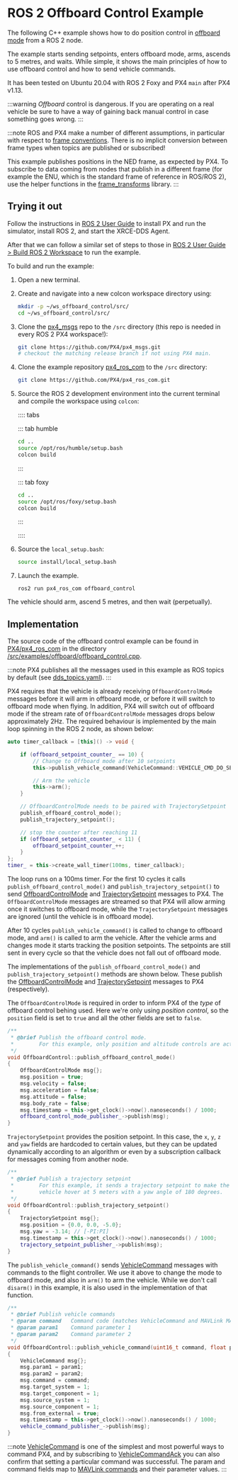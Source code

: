 # ROS 2 Offboard Control Example

The following C++ example shows how to do position control in [offboard mode](../flight_modes/offboard.md) from a ROS 2 node.

The example starts sending setpoints, enters offboard mode, arms, ascends to 5 metres, and waits.
While simple, it shows the main principles of how to use offboard control and how to send vehicle commands.

It has been tested on Ubuntu 20.04 with ROS 2 Foxy and PX4 `main` after PX4 v1.13.

:::warning
*Offboard* control is dangerous.
If you are operating on a real vehicle be sure to have a way of gaining back manual control in case something goes wrong.
:::

:::note
ROS and PX4 make a number of different assumptions, in particular with respect to [frame conventions](../ros/external_position_estimation.md#reference-frames-and-ros).
There is no implicit conversion between frame types when topics are published or subscribed!

This example publishes positions in the NED frame, as expected by PX4.
To subscribe to data coming from nodes that publish in a different frame (for example the ENU, which is the standard frame of reference in ROS/ROS 2), use the helper functions in the [frame_transforms](https://github.com/PX4/px4_ros_com/blob/main/src/lib/frame_transforms.cpp) library.
:::

## Trying it out

Follow the instructions in [ROS 2 User Guide](../ros/ros2_comm.md) to install PX and run the simulator, install ROS 2, and start the XRCE-DDS Agent.

After that we can follow a similar set of steps to those in [ROS 2 User Guide > Build ROS 2 Workspace](../ros/ros2_comm.md#build-ros-2-workspace) to run the example.

To build and run the example:

1. Open a new terminal.
1. Create and navigate into a new colcon workspace directory using:

   ```sh
   mkdir -p ~/ws_offboard_control/src/
   cd ~/ws_offboard_control/src/
   ```

1. Clone the [px4_msgs](https://github.com/PX4/px4_msgs) repo to the `/src` directory (this repo is needed in every ROS 2 PX4 workspace!):

   ```sh
   git clone https://github.com/PX4/px4_msgs.git
   # checkout the matching release branch if not using PX4 main.
   ```

1. Clone the example repository [px4_ros_com](https://github.com/PX4/px4_ros_com) to the `/src` directory:

   ```sh
   git clone https://github.com/PX4/px4_ros_com.git
   ```

1. Source the ROS 2 development environment into the current terminal and compile the workspace using `colcon`:

   :::: tabs

   ::: tab humble
   ```sh
   cd ..
   source /opt/ros/humble/setup.bash
   colcon build
   ```
   :::
   
   ::: tab foxy
   ```sh
   cd ..
   source /opt/ros/foxy/setup.bash
   colcon build
   ```
   :::
   
   ::::

1. Source the `local_setup.bash`:

   ```sh
   source install/local_setup.bash
   ```
1. Launch the example.

   ```
   ros2 run px4_ros_com offboard_control
   ```

The vehicle should arm, ascend 5 metres, and then wait (perpetually).

## Implementation

The source code of the offboard control example can be found in [PX4/px4_ros_com](https://github.com/PX4/px4_ros_com) in the directory [/src/examples/offboard/offboard_control.cpp](https://github.com/PX4/px4_ros_com/blob/main/src/examples/offboard/offboard_control.cpp).

:::note
PX4 publishes all the messages used in this example as ROS topics by default (see [dds_topics.yaml](https://github.com/PX4/PX4-Autopilot/blob/release/1.14/src/modules/uxrce_dds_client/dds_topics.yaml)).
:::

PX4 requires that the vehicle is already receiving `OffboardControlMode` messages before it will arm in offboard mode, or before it will switch to offboard mode when flying.
In addition, PX4 will switch out of offboard mode if the stream rate of `OffboardControlMode` messages drops below approximately 2Hz.
The required behaviour is implemented by the main loop spinning in the ROS 2 node, as shown below:

```cpp
auto timer_callback = [this]() -> void {

	if (offboard_setpoint_counter_ == 10) {
		// Change to Offboard mode after 10 setpoints
		this->publish_vehicle_command(VehicleCommand::VEHICLE_CMD_DO_SET_MODE, 1, 6);

		// Arm the vehicle
		this->arm();
	}

	// OffboardControlMode needs to be paired with TrajectorySetpoint
	publish_offboard_control_mode();
	publish_trajectory_setpoint();

	// stop the counter after reaching 11
	if (offboard_setpoint_counter_ < 11) {
		offboard_setpoint_counter_++;
	}
};
timer_ = this->create_wall_timer(100ms, timer_callback);
```

The loop runs on a 100ms timer.
For the first 10 cycles it calls `publish_offboard_control_mode()` and `publish_trajectory_setpoint()` to send [OffboardControlMode](../msg_docs/OffboardControlMode.md) and [TrajectorySetpoint](../msg_docs/TrajectorySetpoint.md) messages to PX4.
The `OffboardControlMode` messages are streamed so that PX4 will allow arming once it switches to offboard mode, while the `TrajectorySetpoint` messages are ignored (until the vehicle is in offboard mode).

After 10 cycles `publish_vehicle_command()` is called to change to offboard mode, and `arm()` is called to arm the vehicle.
After the vehicle arms and changes mode it starts tracking the position setpoints.
The setpoints are still sent in every cycle so that the vehicle does not fall out of offboard mode.

The implementations of the `publish_offboard_control_mode()` and `publish_trajectory_setpoint()` methods are shown below.
These publish the [OffboardControlMode](../msg_docs/OffboardControlMode.md) and [TrajectorySetpoint](../msg_docs/TrajectorySetpoint.md) messages to PX4 (respectively).

The `OffboardControlMode` is required in order to inform PX4 of the _type_ of offboard control behing used.
Here we're only using _position control_, so the `position` field is set to `true` and all the other fields are set to `false`.

```cpp
/**
 * @brief Publish the offboard control mode.
 *        For this example, only position and altitude controls are active.
 */
void OffboardControl::publish_offboard_control_mode()
{
	OffboardControlMode msg{};
	msg.position = true;
	msg.velocity = false;
	msg.acceleration = false;
	msg.attitude = false;
	msg.body_rate = false;
	msg.timestamp = this->get_clock()->now().nanoseconds() / 1000;
	offboard_control_mode_publisher_->publish(msg);
}
```

`TrajectorySetpoint` provides the position setpoint.
In this case, the `x`, `y`, `z` and `yaw` fields are hardcoded to certain values, but they can be updated dynamically according to an algorithm or even by a subscription callback for messages coming from another node.

```cpp
/**
 * @brief Publish a trajectory setpoint
 *        For this example, it sends a trajectory setpoint to make the
 *        vehicle hover at 5 meters with a yaw angle of 180 degrees.
 */
void OffboardControl::publish_trajectory_setpoint()
{
	TrajectorySetpoint msg{};
	msg.position = {0.0, 0.0, -5.0};
	msg.yaw = -3.14; // [-PI:PI]
	msg.timestamp = this->get_clock()->now().nanoseconds() / 1000;
	trajectory_setpoint_publisher_->publish(msg);
}
```

The `publish_vehicle_command()` sends [VehicleCommand](../msg_docs/VehicleCommand.md) messages with commands to the flight controller.
We use it above to change the mode to offboard mode, and also in `arm()` to arm the vehicle.
While we don't call `disarm()` in this example, it is also used in the implementation of that function.

```cpp
/**
 * @brief Publish vehicle commands
 * @param command   Command code (matches VehicleCommand and MAVLink MAV_CMD codes)
 * @param param1    Command parameter 1
 * @param param2    Command parameter 2
 */
void OffboardControl::publish_vehicle_command(uint16_t command, float param1, float param2)
{
	VehicleCommand msg{};
	msg.param1 = param1;
	msg.param2 = param2;
	msg.command = command;
	msg.target_system = 1;
	msg.target_component = 1;
	msg.source_system = 1;
	msg.source_component = 1;
	msg.from_external = true;
	msg.timestamp = this->get_clock()->now().nanoseconds() / 1000;
	vehicle_command_publisher_->publish(msg);
}
```

:::note
[VehicleCommand](../msg_docs/VehicleCommand.md) is one of the simplest and most powerful ways to command PX4, and by subscribing to [VehicleCommandAck](../msg_docs/VehicleCommandAck.md) you can also confirm that setting a particular command was successful.
The param and command fields map to [MAVLink commands](https://mavlink.io/en/messages/common.html#mav_commands) and their parameter values.
:::

<!--

## Demo with PX4 SITL and Gazebo Classic

@[youtube](https://youtu.be/Nbc7fzxFlYo)
-->
